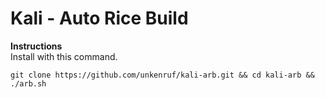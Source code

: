 # Kali - Auto Rice Build

**Instructions**  
Install with this command.
```
git clone https://github.com/unkenruf/kali-arb.git && cd kali-arb && ./arb.sh
```
